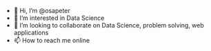 - 👋 Hi, I’m @osapeter
- 👀 I’m interested in Data Science
- 💞️ I’m looking to collaborate on Data Science, problem solving, web applications
- 📫 How to reach me online

<!---
osapeter/osapeter is a ✨ special ✨ repository because its `README.md` (this file) appears on your GitHub profile.
You can click the Preview link to take a look at your changes.
--->
